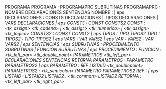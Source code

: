 PROGRAMA
PROGRAMA : PROGRAMAPRC SUBRUTINAS
PROGRAMAPRC : NOMBRE DECLARACIONES SENTENCIAS 
NOMBRE : <programa> <id> | eps
DECLARACIONES : <const> CONSTS DECLARACIONES | <tipo> TIPOS DECLARACIONES | <var> VARS DECLARACIONES | eps 
CONSTS : CONST CONSTS2
CONST : <id> <tk_assign> <tk_cadena> | <id> <tk_assign> <tk_numerico> | <id> <tk_assign> <tk_logico>
CONSTS2 : CONST CONST2 | eps
TIPOS : TIPO TIPOS2
TIPO : <tipo>
TIPOS2 : TIPO TIPOS2 | eps
VARS : VAR VARS2 | eps 
VAR : <var>
VARS2 : VAR VARS2 | eps
SENTENCIAS : eps
SUBRUTINAS : PROCEDIMIENTO SUBRUTINAS | FUNCION SUBRUTINAS | eps
PROCEDIMIENTO : <procedimiento>
FUNCION : <subrutina> <id> <tk_left_par> <id> <tk_double_point> PARAMETROS <tk_left_par> <retorna> <id> DECLARACIONES <inicio> SENTENCIAS RETORNA <fin>
PARAMETROS : PARAMETRO PARAMETROS2 | eps
PARAMETRO : REF LISTAID <tk_doublepoint> <id>
PARAMETROS2 : <tk_semicolon> PARAMETRO PARAMETROS2
REF : <ref> | eps
LISTAID : <id> LISTAID2
LISTAID2 : <tk_comman> <id> LISTAID2 
RETORNA : <retorna> <tk_left_par> <id> <tk_right_par>